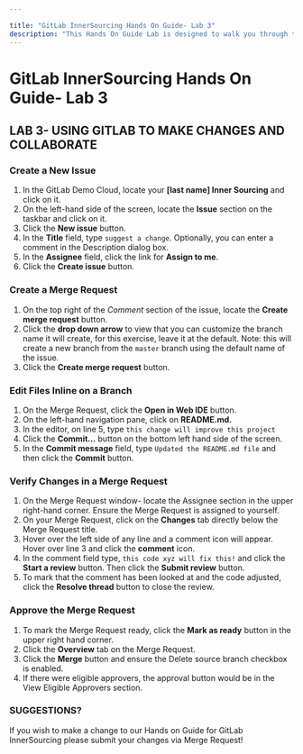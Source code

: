 ```yaml
---

title: "GitLab InnerSourcing Hands On Guide- Lab 3"
description: "This Hands On Guide Lab is designed to walk you through the lab exercises used in the GitLab InnerSourcing course."
---
```

# GitLab InnerSourcing Hands On Guide- Lab 3


## LAB 3- USING GITLAB TO MAKE CHANGES AND COLLABORATE

### Create a New Issue

1. In the GitLab Demo Cloud, locate your **[last name] Inner Sourcing** and click on it.  
2. On the left-hand side of the screen, locate the **Issue** section on the taskbar and click on it.  
3. Click the **New issue** button.  
4. In the **Title** field, type `suggest a change`.  Optionally, you can enter a comment in the Description dialog box.  
5. In the **Assignee** field, click the link for **Assign to me**.
6. Click the **Create issue** button.

### Create a Merge Request

1. On the top right of the *Comment* section of the issue, locate the **Create merge request** button.
2. Click the **drop down arrow** to view that you can customize the branch name it will create, for this exercise, leave it at the default.
Note: this will create a new branch from the `master` branch using the default name of the issue.
3. Click the **Create merge request** button.

### Edit Files Inline on a Branch

1. On the Merge Request, click the **Open in Web IDE** button.
2. On the left-hand navigation pane, click on **README.md.**
3. In the editor, on line 5, type `this change will improve this project`
4. Click the **Commit...** button on the bottom left hand side of the screen.
5. In the **Commit message** field, type `Updated the README.md file` and then click the **Commit** button.

### Verify Changes in a Merge Request

1. On the Merge Request window- locate the Assignee section in the upper right-hand corner. Ensure the Merge Request is assigned to yourself.
2. On your Merge Request, click on the **Changes** tab directly below the Merge Request title.  
3. Hover over the left side of any line and a comment icon will appear. Hover over line 3 and click the **comment** icon.
4. In the comment field type, `this code xyz will fix this!` and click the **Start a review** button. Then click the **Submit review** button.
5. To mark that the comment has been looked at and the code adjusted, click the **Resolve thread** button to close the review.  

### Approve the Merge Request

1. To mark the Merge Request ready, click the **Mark as ready** button in the upper right hand corner.  
2. Click the **Overview** tab on the Merge Request.  
3. Click the **Merge** button and ensure the Delete source branch checkbox is enabled.
4. If there were eligible approvers, the approval button would be in the View Eligible Approvers section.  

### SUGGESTIONS?

If you wish to make a change to our Hands on Guide for GitLab InnerSourcing please submit your changes via Merge Request!
